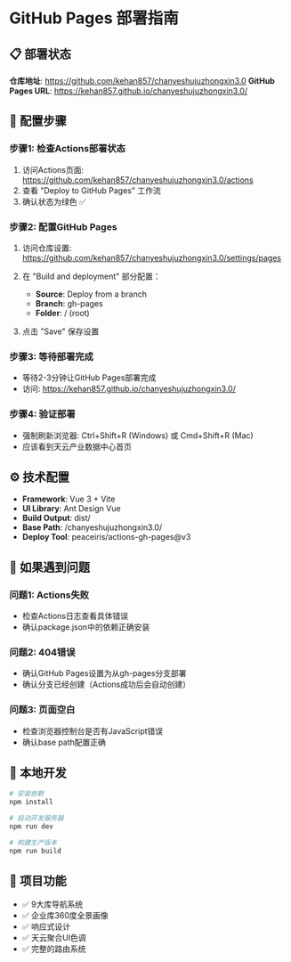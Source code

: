# GitHub Pages 部署指南

## 📋 部署状态

**仓库地址**: https://github.com/kehan857/chanyeshujuzhongxin3.0
**GitHub Pages URL**: https://kehan857.github.io/chanyeshujuzhongxin3.0/

## 🚀 配置步骤

### 步骤1: 检查Actions部署状态

1. 访问Actions页面: https://github.com/kehan857/chanyeshujuzhongxin3.0/actions
2. 查看 "Deploy to GitHub Pages" 工作流
3. 确认状态为绿色 ✅

### 步骤2: 配置GitHub Pages

1. 访问仓库设置: https://github.com/kehan857/chanyeshujuzhongxin3.0/settings/pages

2. 在 "Build and deployment" 部分配置：
   - **Source**: Deploy from a branch
   - **Branch**: gh-pages
   - **Folder**: / (root)

3. 点击 "Save" 保存设置

### 步骤3: 等待部署完成

- 等待2-3分钟让GitHub Pages部署完成
- 访问: https://kehan857.github.io/chanyeshujuzhongxin3.0/

### 步骤4: 验证部署

- 强制刷新浏览器: Ctrl+Shift+R (Windows) 或 Cmd+Shift+R (Mac)
- 应该看到天云产业数据中心首页

## ⚙️ 技术配置

- **Framework**: Vue 3 + Vite
- **UI Library**: Ant Design Vue
- **Build Output**: dist/
- **Base Path**: /chanyeshujuzhongxin3.0/
- **Deploy Tool**: peaceiris/actions-gh-pages@v3

## 🔧 如果遇到问题

### 问题1: Actions失败
- 检查Actions日志查看具体错误
- 确认package.json中的依赖正确安装

### 问题2: 404错误
- 确认GitHub Pages设置为从gh-pages分支部署
- 确认分支已经创建（Actions成功后会自动创建）

### 问题3: 页面空白
- 检查浏览器控制台是否有JavaScript错误
- 确认base path配置正确

## 📝 本地开发

```bash
# 安装依赖
npm install

# 启动开发服务器
npm run dev

# 构建生产版本
npm run build
```

## 🎯 项目功能

- ✅ 9大库导航系统
- ✅ 企业库360度全景画像
- ✅ 响应式设计
- ✅ 天云聚合UI色调
- ✅ 完整的路由系统
